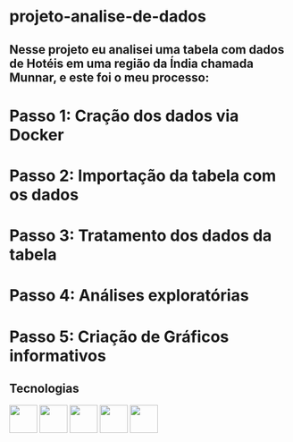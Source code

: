 # projeto-analise-de-dados
## Nesse projeto eu analisei uma tabela com dados de Hotéis em uma região da Índia chamada Munnar, e este foi o  meu processo:

# Passo 1: Cração dos dados via Docker
# Passo 2: Importação da tabela com os dados
# Passo 3: Tratamento dos dados da tabela
# Passo 4: Análises exploratórias
# Passo 5: Criação de Gráficos informativos

## Tecnologias
<div>
  <img height='50px' width='50px' src="https://cdn.jsdelivr.net/gh/devicons/devicon/icons/python/python-original-wordmark.svg" />
  <img height='50px' width='50px' src="https://cdn.jsdelivr.net/gh/devicons/devicon/icons/html5/html5-original-wordmark.svg" />
  <img height='50px' width='50px' src="https://cdn.jsdelivr.net/gh/devicons/devicon/icons/css3/css3-original-wordmark.svg" />
  <img height='50px' width='50px' src="https://cdn.jsdelivr.net/gh/devicons/devicon/icons/mysql/mysql-original-wordmark.svg" />
  <img height='50px' width='50px' src="https://cdn.jsdelivr.net/gh/devicons/devicon/icons/docker/docker-original-wordmark.svg" />
</div>

 
